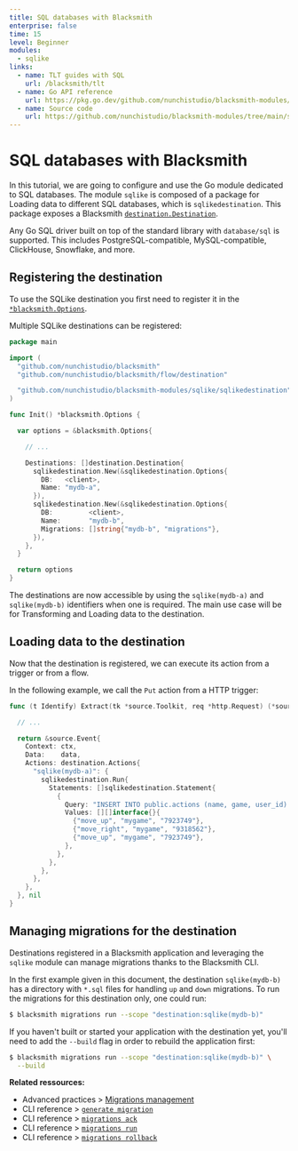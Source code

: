 ```yaml
---
title: SQL databases with Blacksmith
enterprise: false
time: 15
level: Beginner
modules:
  - sqlike
links:
  - name: TLT guides with SQL
    url: /blacksmith/tlt
  - name: Go API reference
    url: https://pkg.go.dev/github.com/nunchistudio/blacksmith-modules/sqlike
  - name: Source code
    url: https://github.com/nunchistudio/blacksmith-modules/tree/main/sqlike
---
```


# SQL databases with Blacksmith

In this tutorial, we are going to configure and use the Go module dedicated to
SQL databases. The module `sqlike` is composed of a package for Loading data
to different SQL databases, which is `sqlikedestination`. This package exposes a
Blacksmith [`destination.Destination`](https://pkg.go.dev/github.com/nunchistudio/blacksmith/flow/destination?tab=doc#Destination).

Any Go SQL driver built on top of the standard library with `database/sql` is
supported. This includes PostgreSQL-compatible, MySQL-compatible, ClickHouse,
Snowflake, and more.

## Registering the destination

To use the SQLike destination you first need to register it in the 
[`*blacksmith.Options`](https://pkg.go.dev/github.com/nunchistudio/blacksmith?tab=doc#Options).

Multiple SQLike destinations can be registered:
```go
package main

import (
  "github.com/nunchistudio/blacksmith"
  "github.com/nunchistudio/blacksmith/flow/destination"

  "github.com/nunchistudio/blacksmith-modules/sqlike/sqlikedestination"
)

func Init() *blacksmith.Options {

  var options = &blacksmith.Options{

    // ...

    Destinations: []destination.Destination{
      sqlikedestination.New(&sqlikedestination.Options{
        DB:   <client>,
        Name: "mydb-a",
      }),
      sqlikedestination.New(&sqlikedestination.Options{
        DB:         <client>,
        Name:       "mydb-b",
        Migrations: []string{"mydb-b", "migrations"},
      }),
    },
  }

  return options
}

```

The destinations are now accessible by using the `sqlike(mydb-a)` and `sqlike(mydb-b)`
identifiers when one is required. The main use case will be for Transforming and
Loading data to the destination.

## Loading data to the destination

Now that the destination is registered, we can execute its action from a trigger
or from a flow.

In the following example, we call the `Put` action from a HTTP trigger:
```go
func (t Identify) Extract(tk *source.Toolkit, req *http.Request) (*source.Event, error) {

  // ...

  return &source.Event{
    Context: ctx,
    Data:    data,
    Actions: destination.Actions{
      "sqlike(mydb-a)": {
        sqlikedestination.Run{
          Statements: []sqlikedestination.Statement{
            {
              Query: "INSERT INTO public.actions (name, game, user_id) VALUES ($1, $2, $3);",
              Values: [][]interface{}{
                {"move_up", "mygame", "7923749"},
                {"move_right", "mygame", "9318562"},
                {"move_up", "mygame", "7923749"},
              },
            },
          },
        },
      },
    },
  }, nil
}

```

## Managing migrations for the destination

Destinations registered in a Blacksmith application and leveraging the `sqlike`
module can manage migrations thanks to the Blacksmith CLI.

In the first example given in this document, the destination `sqlike(mydb-b)` has
a directory with `*.sql` files for handling `up` and `down` migrations. To run
the migrations for this destination only, one could run:
```bash
$ blacksmith migrations run --scope "destination:sqlike(mydb-b)"

```

If you haven't built or started your application with the destination yet, you'll
need to add the `--build` flag in order to rebuild the application first:
```bash
$ blacksmith migrations run --scope "destination:sqlike(mydb-b)" \
  --build

```

**Related ressources:**
- Advanced practices >
  [Migrations management](/blacksmith/practices/management/migrations)
- CLI reference >
  [`generate migration`](/blacksmith/cli/generate-migration)
- CLI reference >
  [`migrations ack`](/blacksmith/cli/migrations-ack)
- CLI reference >
  [`migrations run`](/blacksmith/cli/migrations-run)
- CLI reference >
  [`migrations rollback`](/blacksmith/cli/migrations-rollback)

